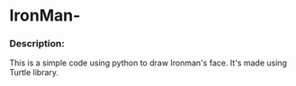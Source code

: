 # IronMan-

### Description:
This is a simple code using python to draw Ironman's face. It's made using Turtle library. 




